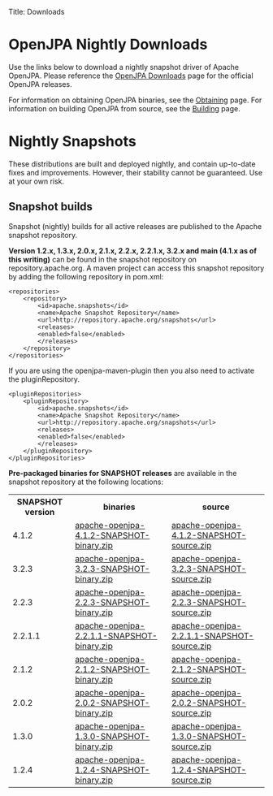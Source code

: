 Title: Downloads


<a name="Downloads Nightly"></a>


<a name="Downloads-OpenJPANightly"></a>

# OpenJPA Nightly Downloads

Use the links below to download a nightly snapshot driver of Apache OpenJPA. Please
reference the [OpenJPA Downloads](downloads.html) page for the official OpenJPA releases.

For information on obtaining OpenJPA binaries, see the [Obtaining](obtaining.html)
 page. For information on building OpenJPA from source, see the [Building](building.html)
 page.

<a name="Downloads-NightlySnapshots"></a>

# Nightly Snapshots

These distributions are built and deployed nightly, and contain up-to-date
fixes and improvements. However, their stability cannot be guaranteed. Use
at your own risk.

## Snapshot builds
Snapshot (nightly) builds for all active releases are published to the Apache snapshot repository.

**Version 1.2.x, 1.3.x, 2.0.x, 2.1.x, 2.2.x, 2.2.1.x, 3.2.x and main (4.1.x as of this writing)**
can be found in the snapshot repository on repository.apache.org. A maven
project can access this snapshot repository by adding the following
repository in pom.xml:

    <repositories>
        <repository>
            <id>apache.snapshots</id>
            <name>Apache Snapshot Repository</name>
            <url>http://repository.apache.org/snapshots</url>
            <releases>
            <enabled>false</enabled>
            </releases>
        </repository>
    </repositories>

If you are using the openjpa-maven-plugin then you also need to activate the pluginRepository.

    <pluginRepositories>
        <pluginRepository>
            <id>apache.snapshots</id>
            <name>Apache Snapshot Repository</name>
            <url>http://repository.apache.org/snapshots</url>
            <releases>
            <enabled>false</enabled>
            </releases>
        </pluginRepository>
    </pluginRepositories>


**Pre-packaged binaries for SNAPSHOT releases** are available in the
snapshot repository at the following locations:

<table>
<tr><th> SNAPSHOT version </th><th> binaries </th><th> source </th></tr>
<tr><td class="border"> 4.1.2 </td>
    <td class="border"> <a href="https://repository.apache.org/snapshots/org/apache/openjpa/apache-openjpa/4.1.2-SNAPSHOT/">apache-openjpa-4.1.2-SNAPSHOT-binary.zip</a>
    <td class="border"> <a href="https://repository.apache.org/snapshots/org/apache/openjpa/apache-openjpa/4.1.2-SNAPSHOT/">apache-openjpa-4.1.2-SNAPSHOT-source.zip</a>
</tr>
<tr><td class="border"> 3.2.3 </td>
    <td class="border"> <a href="https://repository.apache.org/snapshots/org/apache/openjpa/apache-openjpa/3.2.3-SNAPSHOT/">apache-openjpa-3.2.3-SNAPSHOT-binary.zip</a>
    <td class="border"> <a href="https://repository.apache.org/snapshots/org/apache/openjpa/apache-openjpa/3.2.3-SNAPSHOT/">apache-openjpa-3.2.3-SNAPSHOT-source.zip</a>
</tr>
<tr><td class="border"> 2.2.3 </td>
    <td class="border"> <a href="https://repository.apache.org/snapshots/org/apache/openjpa/apache-openjpa/2.2.3-SNAPSHOT/">apache-openjpa-2.2.3-SNAPSHOT-binary.zip</a>
    <td class="border"> <a href="https://repository.apache.org/snapshots/org/apache/openjpa/apache-openjpa/2.2.3-SNAPSHOT/">apache-openjpa-2.2.3-SNAPSHOT-source.zip</a>
</tr>
<tr><td class="border"> 2.2.1.1 </td>
    <td class="border"> <a href="https://repository.apache.org/snapshots/org/apache/openjpa/apache-openjpa/2.2.1.1-SNAPSHOT/">apache-openjpa-2.2.1.1-SNAPSHOT-binary.zip</a>
    <td class="border"> <a href="https://repository.apache.org/snapshots/org/apache/openjpa/apache-openjpa/2.2.1.1-SNAPSHOT/">apache-openjpa-2.2.1.1-SNAPSHOT-source.zip</a>
</tr>
<tr><td class="border"> 2.1.2 </td>
    <td class="border"> <a href="https://repository.apache.org/snapshots/org/apache/openjpa/apache-openjpa/2.1.2-SNAPSHOT/">apache-openjpa-2.1.2-SNAPSHOT-binary.zip</a>
    <td class="border"> <a href="https://repository.apache.org/snapshots/org/apache/openjpa/apache-openjpa/2.1.2-SNAPSHOT/">apache-openjpa-2.1.2-SNAPSHOT-source.zip</a>
</tr>
<tr><td class="border"> 2.0.2 </td>
    <td class="border"> <a href="https://repository.apache.org/snapshots/org/apache/openjpa/apache-openjpa/2.0.2-SNAPSHOT/">apache-openjpa-2.0.2-SNAPSHOT-binary.zip</a>
    <td class="border"> <a href="https://repository.apache.org/snapshots/org/apache/openjpa/apache-openjpa/2.0.2-SNAPSHOT/">apache-openjpa-2.0.2-SNAPSHOT-source.zip</a>
</tr>
<tr><td class="border"> 1.3.0 </td>
    <td class="border"> <a href="https://repository.apache.org/snapshots/org/apache/openjpa/apache-openjpa/1.3.0-SNAPSHOT/">apache-openjpa-1.3.0-SNAPSHOT-binary.zip</a>
    <td class="border"> <a href="https://repository.apache.org/snapshots/org/apache/openjpa/apache-openjpa/1.3.0-SNAPSHOT/">apache-openjpa-1.3.0-SNAPSHOT-source.zip</a>
</tr>
<tr><td class="border"> 1.2.4 </td>
    <td class="border"> <a href="https://repository.apache.org/snapshots/org/apache/openjpa/apache-openjpa/1.2.4-SNAPSHOT/">apache-openjpa-1.2.4-SNAPSHOT-binary.zip</a>
    <td class="border"> <a href="https://repository.apache.org/snapshots/org/apache/openjpa/apache-openjpa/1.2.4-SNAPSHOT/">apache-openjpa-1.2.4-SNAPSHOT-source.zip</a>
</tr>
</table>


